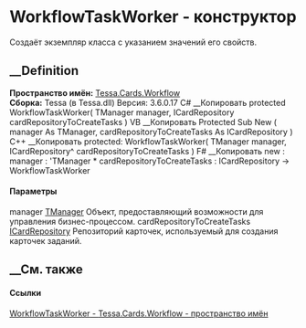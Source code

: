 # WorkflowTaskWorker<TManager> \- конструктор
Создаёт экземпляр класса с указанием значений его свойств.
##  __Definition
 **Пространство имён:** [Tessa.Cards.Workflow](N_Tessa_Cards_Workflow.htm)  
 **Сборка:** Tessa (в Tessa.dll) Версия: 3.6.0.17
C# __Копировать
     protected WorkflowTaskWorker(
    	TManager manager,
    	ICardRepository cardRepositoryToCreateTasks
    )
VB __Копировать
     Protected Sub New ( 
    	manager As TManager,
    	cardRepositoryToCreateTasks As ICardRepository
    )
C++ __Копировать
     protected:
    WorkflowTaskWorker(
    	TManager manager, 
    	ICardRepository^ cardRepositoryToCreateTasks
    )
F# __Копировать
     new : 
            manager : 'TManager * 
            cardRepositoryToCreateTasks : ICardRepository -> WorkflowTaskWorker
#### Параметры
manager [TManager](T_Tessa_Cards_Workflow_WorkflowTaskWorker_1.htm)
    Объект, предоставляющий возможности для управления бизнес-процессом.
cardRepositoryToCreateTasks
[ICardRepository](T_Tessa_Cards_ICardRepository.htm)
    Репозиторий карточек, используемый для создания карточек заданий.
##  __См. также
#### Ссылки
[WorkflowTaskWorker<TManager> \-
](T_Tessa_Cards_Workflow_WorkflowTaskWorker_1.htm)
[Tessa.Cards.Workflow - пространство имён](N_Tessa_Cards_Workflow.htm)

